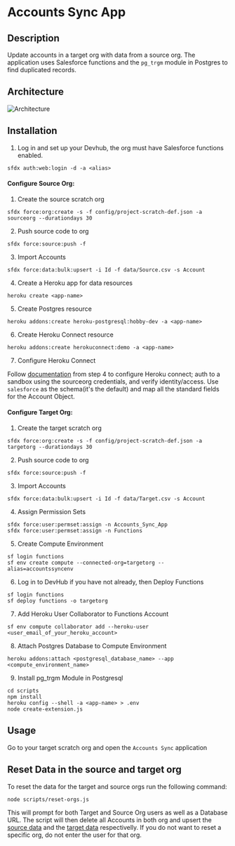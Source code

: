 # Accounts Sync App

## Description

Update accounts in a target org with data from a source org. The application uses Salesforce functions and the `pg_trgm` module in Postgres to find duplicated records.

## Architecture

![Architecture](architecture.png)

## Installation

1. Log in and set up your Devhub, the org must have Salesforce functions enabled.

```
sfdx auth:web:login -d -a <alias>
```

#### Configure Source Org:

1. Create the source scratch org

```
sfdx force:org:create -s -f config/project-scratch-def.json -a sourceorg --durationdays 30
```

2. Push source code to org

```
sfdx force:source:push -f
```

3. Import Accounts

```
sfdx force:data:bulk:upsert -i Id -f data/Source.csv -s Account
```

4. Create a Heroku app for data resources

```
heroku create <app-name>
```

5. Create Postgres resource

```
heroku addons:create heroku-postgresql:hobby-dev -a <app-name>
```

6. Create Heroku Connect resource

```
heroku addons:create herokuconnect:demo -a <app-name>
```

7. Configure Heroku Connect

Follow [documentation](https://devcenter.heroku.com/articles/quick-start-heroku-connect) from step 4 to configure Heroku connect; auth to a sandbox using the sourceorg credentials, and verify identity/access. Use `salesforce` as the schema(it's the default) and map all the standard fields for the Account Object.

#### Configure Target Org:

1. Create the target scratch org

```
sfdx force:org:create -s -f config/project-scratch-def.json -a targetorg --durationdays 30
```

2. Push source code to org

```
sfdx force:source:push -f
```

3. Import Accounts

```
sfdx force:data:bulk:upsert -i Id -f data/Target.csv -s Account
```

4. Assign Permission Sets

```
sfdx force:user:permset:assign -n Accounts_Sync_App
sfdx force:user:permset:assign -n Functions
```

5. Create Compute Environment

```
sf login functions
sf env create compute --connected-org=targetorg --alias=accountssyncenv
```

6. Log in to DevHub if you have not already, then Deploy Functions

```
sf login functions
sf deploy functions -o targetorg
```

7. Add Heroku User Collaborator to Functions Account

```
sf env compute collaborator add --heroku-user <user_email_of_your_heroku_account>
```

8. Attach Postgres Database to Compute Environment

```
heroku addons:attach <postgresql_database_name> --app <compute_environment_name>
```

9. Install pg_trgm Module in Postgresql

```
cd scripts
npm install
heroku config --shell -a <app-name> > .env
node create-extension.js
```

## Usage

Go to your target scratch org and open the `Accounts Sync` application

## Reset Data in the source and target org

To reset the data for the target and source orgs run the following command:

```
node scripts/reset-orgs.js
```

This will prompt for both Target and Source Org users as well as a Database URL. The script will then delete all Accounts in both org and upsert the [source data](./data/Source.csv) and the [target data](./data/Target.csv) respectivelly.
If you do not want to reset a specific org, do not enter the user for that org.
